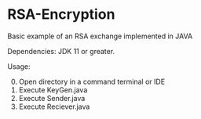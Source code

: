 # RSA-Encryption
Basic example of an RSA exchange implemented in JAVA

Dependencies: JDK 11 or greater.

Usage: 

0. Open directory in a command terminal or IDE
1. Execute KeyGen.java
2. Execute Sender.java
3. Execute Reciever.java
